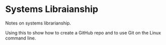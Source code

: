 # Systems Libraianship

Notes on systems librarianship.

Using this to show how to create a GitHub repo and to use Git on the Linux command line.


